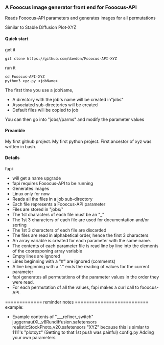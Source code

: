 ### A Fooocus image generator front end for Fooocus-API
Reads Fooocus-API parameters and generates images for all permutations

Similar to Stable Diffusion Plot-XYZ

#### Quick start

get it 

```
git clone https://github.com/daedon/Fooocus-API-XYZ
```

run it
```
cd Fooocus-API-XYZ
python3 xyz.py <jobName>
```

The first time you use a jobName, 
* A directory with the job's name will be created in"jobs"
* Associated sub-directories will be created
* Default files will be copied to job

You can then go into "jobs/<jobName>/parms" and modify the parameter values
#### Preamble
My first github project.
My first python project.
First ancestor of xyz was written in bash.

#### Details
fapi 
* will get a name upgrade
* fapi requires Fooocus-API to be running
* Generates images 
* Linux only for now
* Reads all the files in a job sub-directory
* Each file represents a Fooocus-API parameter
* Files are stored in "jobs/<jobName>"
* The 1st characters of each file must be an "_"
* The 1st 3 characters of each file are used for documentation and/or sorting
* The 1st 3 characters of each file are discarded
* The files are read in alphabetical order, hence the first 3 characters
* An array variable is created for each parameter with the same name.
* The contents of each parameter file is read line by line into the elements of the cooresponing array variable
* Empty lines are ignored
* Lines beginning with a "#" are ignored (comments)
* A line beginning with a "." ends the reading of values for the current parameter
* fapi generates all permutations of the parameter values in the order they were read.
* For each permutation of all the values, fapi makes a curl call to fooocus-API.



============= reminder notes ==========================
example:
* Example contents of "___refiner_switch"
juggernautXL_v8Rundiffusion.safetensors
realisticStockPhoto_v20.safetensors
"XYZ" because this is simlar to 1111's "plotxyz"
(Getting to that 1st push was painful)
config.py
Adding your own parameters
